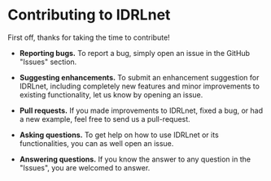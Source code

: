 # Contributing to IDRLnet

First off, thanks for taking the time to contribute!

-  **Reporting bugs.** To report a bug, simply open an issue in the GitHub "Issues" section.

-  **Suggesting enhancements.** To submit an enhancement suggestion for IDRLnet, including completely new features and
   minor improvements to existing functionality, let us know by opening an issue.

-  **Pull requests.** If you made improvements to IDRLnet, fixed a bug, or had a new example, feel free to send us a
   pull-request.

-  **Asking questions.** To get help on how to use IDRLnet or its functionalities, you can as well open an issue.

-  **Answering questions.** If you know the answer to any question in the "Issues", you are welcomed to answer.
